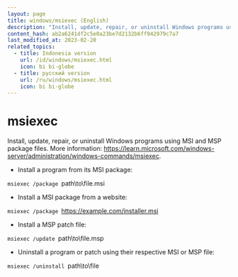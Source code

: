 ```yaml
---
layout: page
title: windows/msiexec (English)
description: "Install, update, repair, or uninstall Windows programs using MSI and MSP package files."
content_hash: ab2a6241df2c5e0a23be7d2132b6ff942979c7a7
last_modified_at: 2023-02-20
related_topics:
  - title: Indonesia version
    url: /id/windows/msiexec.html
    icon: bi bi-globe
  - title: русский version
    url: /ru/windows/msiexec.html
    icon: bi bi-globe
---
```

# msiexec

Install, update, repair, or uninstall Windows programs using MSI and MSP package files.
More information: <https://learn.microsoft.com/windows-server/administration/windows-commands/msiexec>.

- Install a program from its MSI package:

`msiexec /package `<span class="tldr-var badge badge-pill bg-dark-lm bg-white-dm text-white-lm text-dark-dm font-weight-bold">path\to\file.msi</span>

- Install a MSI package from a website:

`msiexec /package `<span class="tldr-var badge badge-pill bg-dark-lm bg-white-dm text-white-lm text-dark-dm font-weight-bold">https://example.com/installer.msi</span>

- Install a MSP patch file:

`msiexec /update `<span class="tldr-var badge badge-pill bg-dark-lm bg-white-dm text-white-lm text-dark-dm font-weight-bold">path\to\file.msp</span>

- Uninstall a program or patch using their respective MSI or MSP file:

`msiexec /uninstall `<span class="tldr-var badge badge-pill bg-dark-lm bg-white-dm text-white-lm text-dark-dm font-weight-bold">path\to\file</span>
